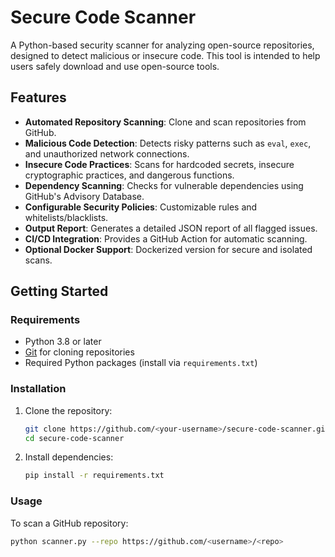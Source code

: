 # Secure Code Scanner

A Python-based security scanner for analyzing open-source repositories, designed to detect malicious or insecure code. This tool is intended to help users safely download and use open-source tools.

## Features

- **Automated Repository Scanning**: Clone and scan repositories from GitHub.
- **Malicious Code Detection**: Detects risky patterns such as `eval`, `exec`, and unauthorized network connections.
- **Insecure Code Practices**: Scans for hardcoded secrets, insecure cryptographic practices, and dangerous functions.
- **Dependency Scanning**: Checks for vulnerable dependencies using GitHub's Advisory Database.
- **Configurable Security Policies**: Customizable rules and whitelists/blacklists.
- **Output Report**: Generates a detailed JSON report of all flagged issues.
- **CI/CD Integration**: Provides a GitHub Action for automatic scanning.
- **Optional Docker Support**: Dockerized version for secure and isolated scans.

## Getting Started

### Requirements

- Python 3.8 or later
- [Git](https://git-scm.com/) for cloning repositories
- Required Python packages (install via `requirements.txt`)

### Installation

1. Clone the repository:
    ```bash
    git clone https://github.com/<your-username>/secure-code-scanner.git
    cd secure-code-scanner
    ```

2. Install dependencies:
    ```bash
    pip install -r requirements.txt
    ```

### Usage

To scan a GitHub repository:

```bash
python scanner.py --repo https://github.com/<username>/<repo>
